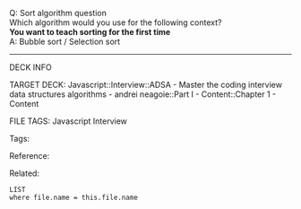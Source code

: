 Q: Sort algorithm question  
Which algorithm would you use for the following context?  
**You want to teach sorting for the first time**  
A: Bubble sort / Selection sort
<!--ID: 1690027053796-->

---

DECK INFO

TARGET DECK: Javascript::Interview::ADSA - Master the coding interview data structures algorithms - andrei neagoie::Part I - Content::Chapter 1 - Content

FILE TAGS: Javascript Interview

Tags:

Reference:

Related:

```dataview
LIST
where file.name = this.file.name
```
